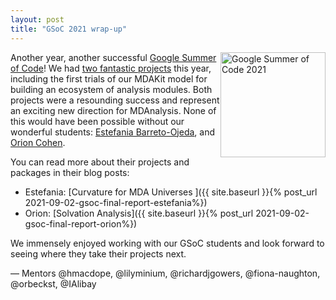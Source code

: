 ```yaml
---
layout: post
title: "GSoC 2021 wrap-up"
---
```


<p>
<img
src="{{ site.baseurl }}{{ site.images }}/mdanalysis-gsoc.png"
title="Google Summer of Code 2021" alt="Google Summer of Code 2021"
style="float: right; height: 12em; " />
</p>

Another year, another successful [Google Summer of Code][gsoc]! We had
[two fantastic projects][gsoc-projects] this year, including the first trials of our MDAKit model for building an ecosystem of analysis modules. Both projects were a resounding success and represent an exciting new direction for MDAnalysis.  None of this would have been possible without our wonderful students: [Estefania Barreto-Ojeda][project-estefania], and [Orion Cohen][project-orion]. 

You can read more about their projects and packages in their blog posts:
* Estefania: [Curvature for MDA Universes ]({{ site.baseurl }}{% post_url 2021-09-02-gsoc-final-report-estefania%})
* Orion: [Solvation Analysis]({{ site.baseurl }}{% post_url 2021-09-02-gsoc-final-report-orion%})


We immensely enjoyed working with our GSoC students and look forward to seeing where they take their projects next.

— Mentors @hmacdope, @lilyminium, @richardjgowers, @fiona-naughton, @orbeckst, @IAlibay

[gsoc]: https://summerofcode.withgoogle.com/
[gsoc-projects]: https://summerofcode.withgoogle.com/organizations/6414449348444160/
[project-estefania]: https://summerofcode.withgoogle.com/projects/#5098282306502656
[project-orion]: https://summerofcode.withgoogle.com/projects/#6227159028334592
